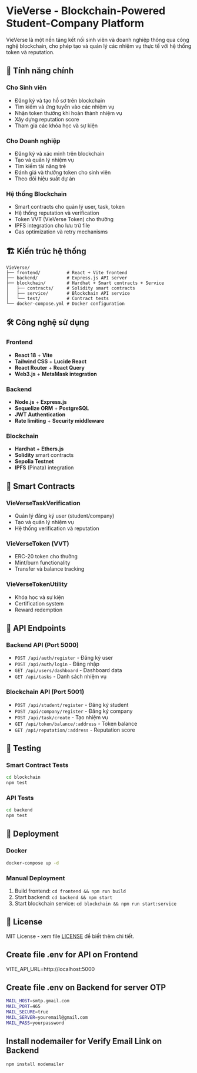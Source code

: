 # VieVerse - Blockchain-Powered Student-Company Platform

VieVerse là một nền tảng kết nối sinh viên và doanh nghiệp thông qua công nghệ blockchain, cho phép tạo và quản lý các nhiệm vụ thực tế với hệ thống token và reputation.

## 🚀 Tính năng chính

### Cho Sinh viên
- Đăng ký và tạo hồ sơ trên blockchain
- Tìm kiếm và ứng tuyển vào các nhiệm vụ
- Nhận token thưởng khi hoàn thành nhiệm vụ
- Xây dựng reputation score
- Tham gia các khóa học và sự kiện

### Cho Doanh nghiệp
- Đăng ký và xác minh trên blockchain
- Tạo và quản lý nhiệm vụ
- Tìm kiếm tài năng trẻ
- Đánh giá và thưởng token cho sinh viên
- Theo dõi hiệu suất dự án

### Hệ thống Blockchain
- Smart contracts cho quản lý user, task, token
- Hệ thống reputation và verification
- Token VVT (VieVerse Token) cho thưởng
- IPFS integration cho lưu trữ file
- Gas optimization và retry mechanisms

## 🏗️ Kiến trúc hệ thống

```
VieVerse/
├── frontend/          # React + Vite frontend
├── backend/           # Express.js API server
├── blockchain/        # Hardhat + Smart contracts + Service
│   ├── contracts/     # Solidity smart contracts
│   ├── service/       # Blockchain API service
│   └── test/          # Contract tests
└── docker-compose.yml # Docker configuration
```

## 🛠️ Công nghệ sử dụng

### Frontend
- **React 18** + **Vite**
- **Tailwind CSS** + **Lucide React**
- **React Router** + **React Query**
- **Web3.js** + **MetaMask integration**

### Backend
- **Node.js** + **Express.js**
- **Sequelize ORM** + **PostgreSQL**
- **JWT Authentication**
- **Rate limiting** + **Security middleware**


### Blockchain
- **Hardhat** + **Ethers.js**
- **Solidity** smart contracts
- **Sepolia Testnet**
- **IPFS** (Pinata) integration

## 🔧 Smart Contracts

### VieVerseTaskVerification
- Quản lý đăng ký user (student/company)
- Tạo và quản lý nhiệm vụ
- Hệ thống verification và reputation

### VieVerseToken (VVT)
- ERC-20 token cho thưởng
- Mint/burn functionality
- Transfer và balance tracking

### VieVerseTokenUtility
- Khóa học và sự kiện
- Certification system
- Reward redemption

## 📡 API Endpoints

### Backend API (Port 5000)
- `POST /api/auth/register` - Đăng ký user
- `POST /api/auth/login` - Đăng nhập
- `GET /api/users/dashboard` - Dashboard data
- `GET /api/tasks` - Danh sách nhiệm vụ

### Blockchain API (Port 5001)
- `POST /api/student/register` - Đăng ký student
- `POST /api/company/register` - Đăng ký company
- `POST /api/task/create` - Tạo nhiệm vụ
- `GET /api/token/balance/:address` - Token balance
- `GET /api/reputation/:address` - Reputation score

## 🧪 Testing

### Smart Contract Tests
```bash
cd blockchain
npm test
```

### API Tests
```bash
cd backend
npm test
```

## 🚀 Deployment

### Docker
```bash
docker-compose up -d
```

### Manual Deployment
1. Build frontend: `cd frontend && npm run build`
2. Start backend: `cd backend && npm start`
3. Start blockchain service: `cd blockchain && npm run start:service`

## 📄 License

MIT License - xem file [LICENSE](LICENSE) để biết thêm chi tiết.


## Create file .env for API on Frontend
VITE_API_URL=http://localhost:5000
## Create file .env on Backend for server OTP
```bash
MAIL_HOST=smtp.gmail.com
MAIL_PORT=465
MAIL_SECURE=true
MAIL_SERVER=youremail@gmail.com
MAIL_PASS=yourpassword
```
## Install nodemailer for Verify Email Link on Backend
```bash
npm install nodemailer
```

